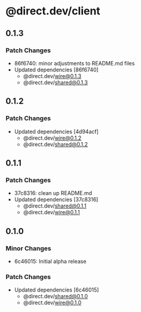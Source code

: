 # @direct.dev/client

## 0.1.3

### Patch Changes

- 86f6740: minor adjustments to README.md files
- Updated dependencies [86f6740]
  - @direct.dev/wire@0.1.3
  - @direct.dev/shared@0.1.3

## 0.1.2

### Patch Changes

- Updated dependencies [4d94acf]
  - @direct.dev/wire@0.1.2
  - @direct.dev/shared@0.1.2

## 0.1.1

### Patch Changes

- 37c8316: clean up README.md
- Updated dependencies [37c8316]
  - @direct.dev/shared@0.1.1
  - @direct.dev/wire@0.1.1

## 0.1.0

### Minor Changes

- 6c46015: Initial alpha release

### Patch Changes

- Updated dependencies [6c46015]
  - @direct.dev/shared@0.1.0
  - @direct.dev/wire@0.1.0
